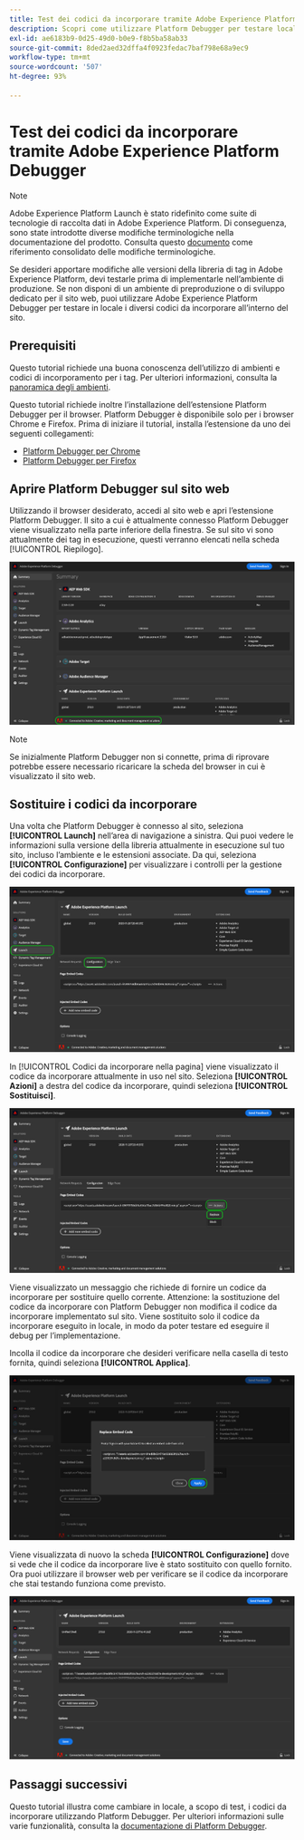 ```yaml
---
title: Test dei codici da incorporare tramite Adobe Experience Platform Debugger
description: Scopri come utilizzare Platform Debugger per testare localmente diversi codici da incorporare per Adobe Experience Platform sul tuo sito Web.
exl-id: ae6183b9-0d25-49d0-b0e9-f8b5ba58ab33
source-git-commit: 8ded2aed32dffa4f0923fedac7baf798e68a9ec9
workflow-type: tm+mt
source-wordcount: '507'
ht-degree: 93%

---
```


# Test dei codici da incorporare tramite Adobe Experience Platform Debugger

>[!NOTE]
>
>Adobe Experience Platform Launch è stato ridefinito come suite di tecnologie di raccolta dati in Adobe Experience Platform. Di conseguenza, sono state introdotte diverse modifiche terminologiche nella documentazione del prodotto. Consulta questo [documento](../../term-updates.md) come riferimento consolidato delle modifiche terminologiche.

Se desideri apportare modifiche alle versioni della libreria di tag in Adobe Experience Platform, devi testarle prima di implementarle nell’ambiente di produzione. Se non disponi di un ambiente di preproduzione o di sviluppo dedicato per il sito web, puoi utilizzare Adobe Experience Platform Debugger per testare in locale i diversi codici da incorporare all’interno del sito.

## Prerequisiti

Questo tutorial richiede una buona conoscenza dell’utilizzo di ambienti e codici di incorporamento per i tag. Per ulteriori informazioni, consulta la [panoramica degli ambienti](./environments.md).

Questo tutorial richiede inoltre l’installazione dell’estensione Platform Debugger per il browser. Platform Debugger è disponibile solo per i browser Chrome e Firefox. Prima di iniziare il tutorial, installa l’estensione da uno dei seguenti collegamenti:

* [Platform Debugger per Chrome](https://chrome.google.com/webstore/detail/adobe-experience-platform/bfnnokhpnncpkdmbokanobigaccjkpob)
* [Platform Debugger per Firefox](https://addons.mozilla.org/it/firefox/addon/adobe-experience-platform-dbg/)

## Aprire Platform Debugger sul sito web

Utilizzando il browser desiderato, accedi al sito web e apri l’estensione Platform Debugger. Il sito a cui è attualmente connesso Platform Debugger viene visualizzato nella parte inferiore della finestra. Se sul sito vi sono attualmente dei tag in esecuzione, questi verranno elencati nella scheda [!UICONTROL Riepilogo].

![](./images/embed-code-testing/summary.png)

>[!NOTE]
>
>Se inizialmente Platform Debugger non si connette, prima di riprovare potrebbe essere necessario ricaricare la scheda del browser in cui è visualizzato il sito web.

## Sostituire i codici da incorporare

Una volta che Platform Debugger è connesso al sito, seleziona **[!UICONTROL Launch]** nell’area di navigazione a sinistra. Qui puoi vedere le informazioni sulla versione della libreria attualmente in esecuzione sul tuo sito, incluso l’ambiente e le estensioni associate. Da qui, seleziona **[!UICONTROL Configurazione]** per visualizzare i controlli per la gestione dei codici da incorporare.

![](./images/embed-code-testing/launch-tab.png)

In [!UICONTROL Codici da incorporare nella pagina] viene visualizzato il codice da incorporare attualmente in uso nel sito. Seleziona **[!UICONTROL Azioni]** a destra del codice da incorporare, quindi seleziona **[!UICONTROL Sostituisci]**.

![](./images/embed-code-testing/replace.png)

Viene visualizzato un messaggio che richiede di fornire un codice da incorporare per sostituire quello corrente. Attenzione: la sostituzione del codice da incorporare con Platform Debugger non modifica il codice da incorporare implementato sul sito. Viene sostituito solo il codice da incorporare eseguito in locale, in modo da poter testare ed eseguire il debug per l’implementazione.

Incolla il codice da incorporare che desideri verificare nella casella di testo fornita, quindi seleziona **[!UICONTROL Applica]**.

![](./images/embed-code-testing/paste-code.png)

Viene visualizzata di nuovo la scheda **[!UICONTROL Configurazione]** dove si vede che il codice da incorporare live è stato sostituito con quello fornito. Ora puoi utilizzare il browser web per verificare se il codice da incorporare che stai testando funziona come previsto.

![](./images/embed-code-testing/code-replaced.png)

## Passaggi successivi

Questo tutorial illustra come cambiare in locale, a scopo di test, i codici da incorporare utilizzando Platform Debugger. Per ulteriori informazioni sulle varie funzionalità, consulta la [documentazione di Platform Debugger](../../../debugger/home.md).
